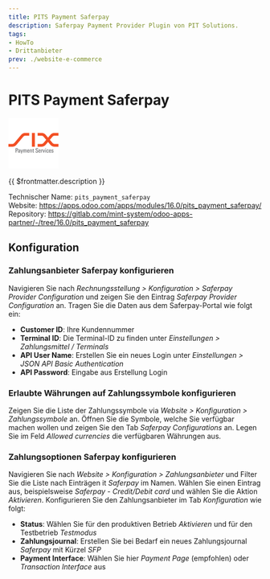 ```yaml
---
title: PITS Payment Saferpay
description: Saferpay Payment Provider Plugin von PIT Solutions.
tags:
- HowTo
- Drittanbieter
prev: ./website-e-commerce
---
```


# PITS Payment Saferpay
![](attachments/odoo_icons_payment_saferpay.png)

{{ $frontmatter.description }}

Technischer Name: `pits_payment_saferpay`\
Website: <https://apps.odoo.com/apps/modules/16.0/pits_payment_saferpay/>\
Repository: <https://gitlab.com/mint-system/odoo-apps-partner/-/tree/16.0/pits_payment_saferpay>

## Konfiguration

### Zahlungsanbieter Saferpay konfigurieren

Navigieren Sie nach *Rechnungsstellung > Konfiguration > Saferpay Provider Configuration* und zeigen Sie den Eintrag *Saferpay Provider Configuration* an. Tragen Sie die Daten aus dem Saferpay-Portal wie folgt ein:

* **Customer ID**: Ihre Kundennummer
* **Terminal ID**: Die Terminal-ID zu finden unter *Einstellungen > Zahlungsmittel / Terminals*
* **API User Name**: Erstellen Sie ein neues Login unter *Einstellungen > JSON API Basic Authentication*
* **API Password**: Eingabe aus Erstellung Login

### Erlaubte Währungen auf Zahlungssymbole konfigurieren

Zeigen Sie die Liste der Zahlungssymbole via *Website > Konfiguration > Zahlungssymbole* an. Öffnen Sie die Symbole, welche Sie verfügbar machen wollen und zeigen Sie den Tab *Saferpay Configurations* an. Legen Sie im Feld *Allowed currencies* die verfügbaren Währungen aus.

### Zahlungsoptionen Saferpay konfigurieren

Navigieren Sie nach *Website > Konfiguration > Zahlungsanbieter* und Filter Sie die Liste nach Einträgen it *Saferpay* im Namen. Wählen Sie einen Eintrag aus, beispielsweise *Saferpay - Credit/Debit card* und wählen Sie die Aktion *Aktivieren*. Konfigurieren Sie den Zahlungsanbieter im Tab *Konfiguration* wie folgt:

* **Status**: Wählen Sie für den produktiven Betrieb *Aktivieren* und für den Testbetrieb *Testmodus*
* **Zahlungsjournal**: Erstellen Sie bei Bedarf ein neues Zahlungsjournal *Saferpay* mit Kürzel *SFP*
* **Payment Interface**: Wählen Sie hier *Payment Page* (empfohlen) oder *Transaction Interface* aus
